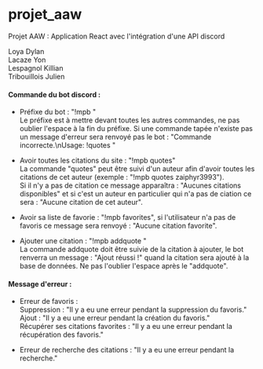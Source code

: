 # projet_aaw
Projet AAW : Application React avec l'intégration d'une API discord  

Loya Dylan  
Lacaze Yon  
Lespagnol Killian  
Tribouillois Julien  

 #### Commande du bot discord :

 - Préfixe du bot : "!mpb "  
 Le préfixe est à mettre devant toutes les autres commandes, ne pas oublier l'espace à la fin du préfixe. Si une commande tapée n'existe pas un message d'erreur sera renvoyé pas le bot : "Commande incorrecte.\nUsage: !quotes <auteur>"

 - Avoir toutes les citations du site : "!mpb quotes"  
 La commande "quotes" peut être suivi d'un auteur afin d'avoir toutes les citations de cet auteur (exemple : "!mpb quotes zaiphyr3993").  
 Si il n'y a pas de citation ce message apparaîtra : "Aucunes citations disponibles" et si c'est un auteur en particulier qui n'a pas de ciation ce sera : "Aucune citation de cet auteur".

 - Avoir sa liste de favorie : "!mpb favorites", si l'utilisateur n'a pas de favoris ce message sera renvoyé : "Aucune citation favorite".  

 - Ajouter une citation : "!mpb addquote "  
 La commande addquote doit être suivie de la citation à ajouter, le bot renverra un message : "Ajout réussi !" quand la citation sera ajouté à la base de données. Ne pas l'oublier l'espace après le "addquote".  


#### Message d'erreur :

- Erreur de favoris :   
    Suppression : "Il y a eu une erreur pendant la suppression du favoris."  
    Ajout : "Il y a eu une erreur pendant la création du favoris."  
    Récupérer ses citations favorites : "Il y a eu une erreur pendant la récupération des favoris." 

- Erreur de recherche des citations : "Il y a eu une erreur pendant la recherche."




                    
